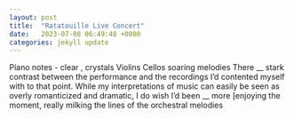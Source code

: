 ```yaml
---
layout: post
title:  "Ratatouille Live Concert"
date:   2023-07-08 06:49:48 +0000
categories: jekyll update
---
```

Piano notes - clear , crystals
Violins
Cellos soaring melodies
There __ stark contrast between the performance and the recordings I’d contented myself with to that point. While my interpretations of music can easily be seen as overly romanticized and dramatic, I do wish I’d been __ more [enjoying the moment, really milking the lines of the orchestral melodies